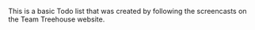 This is a basic Todo list that was created by following the screencasts on the Team Treehouse website. 